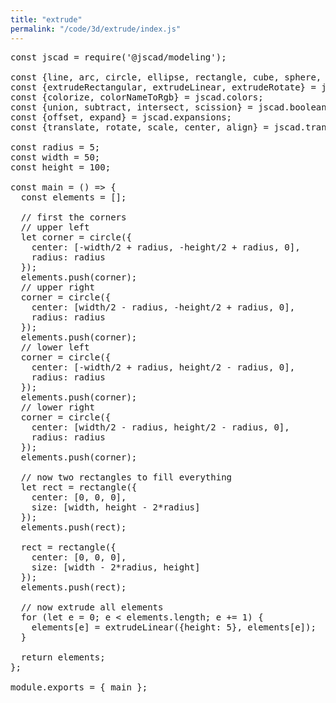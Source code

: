 ```yaml
---
title: "extrude"
permalink: "/code/3d/extrude/index.js"
---
```

<pre>
const jscad = require('@jscad/modeling');

const {line, arc, circle, ellipse, rectangle, cube, sphere, cylinder, cuboid, roundedCuboid, geodesicSphere, ellipsoid, roundedCylinder, cylinderElliptic, torus, polygon, polyhedron} = jscad.primitives;
const {extrudeRectangular, extrudeLinear, extrudeRotate} = jscad.extrusions;
const {colorize, colorNameToRgb} = jscad.colors;
const {union, subtract, intersect, scission} = jscad.booleans;
const {offset, expand} = jscad.expansions;
const {translate, rotate, scale, center, align} = jscad.transforms;

const radius = 5;
const width = 50;
const height = 100;

const main = () => {
  const elements = [];

  // first the corners
  // upper left
  let corner = circle({
    center: [-width/2 + radius, -height/2 + radius, 0],
    radius: radius
  });
  elements.push(corner);
  // upper right
  corner = circle({
    center: [width/2 - radius, -height/2 + radius, 0],
    radius: radius
  });
  elements.push(corner);
  // lower left
  corner = circle({
    center: [-width/2 + radius, height/2 - radius, 0],
    radius: radius
  });
  elements.push(corner);
  // lower right
  corner = circle({
    center: [width/2 - radius, height/2 - radius, 0],
    radius: radius
  });
  elements.push(corner);

  // now two rectangles to fill everything
  let rect = rectangle({
    center: [0, 0, 0],
    size: [width, height - 2*radius]
  });
  elements.push(rect);

  rect = rectangle({
    center: [0, 0, 0],
    size: [width - 2*radius, height]
  });
  elements.push(rect);

  // now extrude all elements
  for (let e = 0; e < elements.length; e += 1) {
    elements[e] = extrudeLinear({height: 5}, elements[e]);
  }

  return elements;
};

module.exports = { main };
</pre>